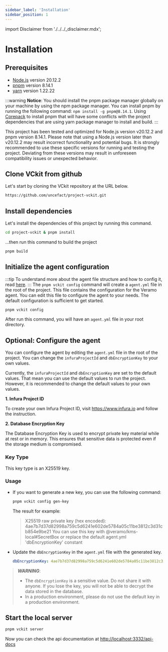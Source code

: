 ```yaml
---
sidebar_label: 'Installation'
sidebar_position: 1
---
```


import Disclaimer from './../../\_disclaimer.mdx';

# Installation

<Disclaimer />

## Prerequisites

- [Node.js](https://nodejs.org/en/) version 20.12.2
- [pnpm](https://pnpm.io/) version 8.14.1
- [yarn](https://yarnpkg.com/) version 1.22.22

:::warning
**Notice**: You should install the pnpm package manager globally on your machine by using the npm package manager. You can install pnpm by running the following command: `npm install -g pnpm@8.14.1`. Using [Corepack](https://nodejs.org/api/corepack.html) to install pnpm that will have some conflicts with the project dependencies that are using yarn package manager to install and build.
:::

This project has been tested and optimized for Node.js version v20.12.2 and pnpm version 8.14.1. Please note that using a Node.js version later than v20.12.2 may result incorrect functionality and potential bugs. It is strongly recommended to use these specific versions for running and testing the project. Deviating from these versions may result in unforeseen compatibility issues or unexpected behavior.

## Clone VCkit from github

Let's start by cloning the VCkit repository at the URL below.

```bash
https://github.com/uncefact/project-vckit.git
```

## Install dependencies

Let's install the dependencies of this project by running this command.

```bash
cd project-vckit & pnpm install
```

...then run this command to build the project

```bash
pnpm build
```

## Initialize the agent configuration

:::tip
To understand more about the agent file structure and how to config it, read [here](/docs/agent-configuration/config-agent-file).
:::
The `pnpm vckit config` command will create a `agent.yml` file in the root of the project. This file contains the configuration for the Veramo agent. You can edit this file to configure the agent to your needs. The default configuration is sufficient to get started.

```bash
pnpm vckit config
```

After run this command, you will have an `agent.yml` file in your root directory.

## Optional: Configure the agent

You can configure the agent by editing the `agent.yml` file in the root of the project. You can change the `infuraProjectId` and `dbEncryptionKey` to your own values.

Currently, the `infuraProjectId` and `dbEncryptionKey` are set to the default values. That mean you can use the default values to run the project. However, it is recommended to change the default values to your own values.

**1. Infura Project ID**

To create your own Infura Project ID, visit https://www.infura.io and follow the instruction.

**2. Database Encryption Key**

The Database Encryption Key is used to encrypt private key material while at rest or in memory. This ensures that sensitive data is protected even if the storage medium is compromised.

### Key Type

This key type is an X25519 key.

### Usage

- If you want to generate a new key, you can use the following command:

  ```bash
  pnpm vckit config gen-key
  ```

  The result for example:

  > X25519 raw private key (hex encoded):
  > 4ae7b7d37d82998a759c5d6241e602de5784a05c11be3812c3d31cb854e9be21
  > You can use this key with @veramo/kms-local#SecretBox or replace the default agent.yml 'dbEncryptionKey' constant

- Update the `dbEncryptionKey` in the `agent.yml` file with the generated key.

  ```yaml
  dbEncryptionKey: 4ae7b7d37d82998a759c5d6241e602de5784a05c11be3812c3d31cb854e9be21
  ```

> **_WARNING_**:
>
> - The `dbEncryptionKey` is a sensitive value. Do not share it with anyone. If you lose the key, you will not be able to decrypt the data stored in the database.
> - In a production environment, please do not use the default key in a production environment.

## Start the local server

```bash
pnpm vckit server
```

Now you can check the api documentation at [http://localhost:3332/api-docs](http://localhost:3332/api-docs)
